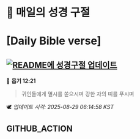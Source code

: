 # 🙏 매일의 성경 구절
# [Daily Bible verse]
## [![README에 성경구절 업데이트](https://github.com/DONGSUKA/first_test/actions/workflows/update-readme-bible.yml/badge.svg)](https://github.com/DONGSUKA/first_test/actions/workflows/update-readme-bible.yml)
<!-- START_BIBLE_VERSE -->
📖 **욥기 12:21**
> 귀인들에게 멸시를 쏟으시며 강한 자의 띠를 푸시며

🕊️ _업데이트 시각: 2025-08-29 06:14:58 KST_
  <!-- END_BIBLE_VERSE -->
## GITHUB_ACTION
